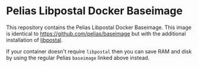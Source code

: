 # Pelias Libpostal Docker Baseimage

This repository contains the Pelias Libpostal Docker Baseimage. This image is identical to https://github.com/pelias/baseimage but with the additional installation of [libpostal](https://github.com/openvenues/libpostal).

If your container doesn't require `libpostal` then you can save RAM and disk by using the regular Pelias `baseimage` linked above instead.
